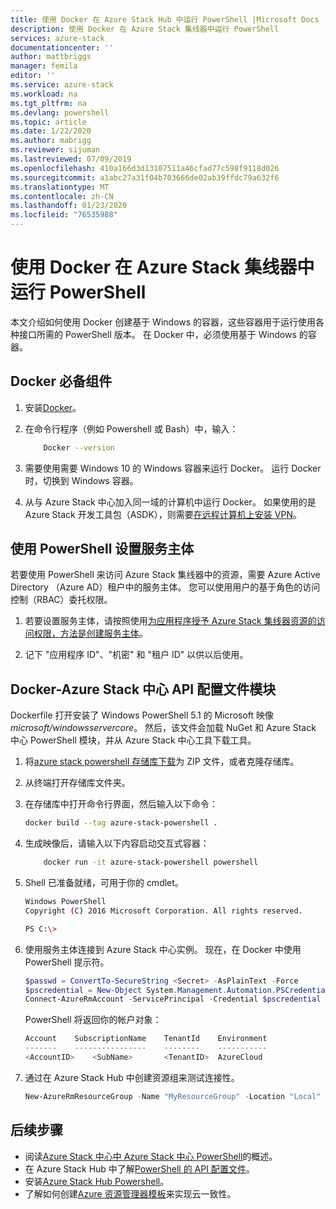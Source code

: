 ```yaml
---
title: 使用 Docker 在 Azure Stack Hub 中运行 PowerShell |Microsoft Docs
description: 使用 Docker 在 Azure Stack 集线器中运行 PowerShell
services: azure-stack
documentationcenter: ''
author: mattbriggs
manager: femila
editor: ''
ms.service: azure-stack
ms.workload: na
ms.tgt_pltfrm: na
ms.devlang: powershell
ms.topic: article
ms.date: 1/22/2020
ms.author: mabrigg
ms.reviewer: sijuman
ms.lastreviewed: 07/09/2019
ms.openlocfilehash: 410a166d3d13107511a46cfad77c598f9118d026
ms.sourcegitcommit: a1abc27a31f04b703666de02ab39ffdc79a632f6
ms.translationtype: MT
ms.contentlocale: zh-CN
ms.lasthandoff: 01/23/2020
ms.locfileid: "76535988"
---
```

# <a name="use-docker-to-run-powershell-in-azure-stack-hub"></a>使用 Docker 在 Azure Stack 集线器中运行 PowerShell

本文介绍如何使用 Docker 创建基于 Windows 的容器，这些容器用于运行使用各种接口所需的 PowerShell 版本。 在 Docker 中，必须使用基于 Windows 的容器。

## <a name="docker-prerequisites"></a>Docker 必备组件

1. 安装[Docker](https://docs.docker.com/install/)。

1. 在命令行程序（例如 Powershell 或 Bash）中，输入：

    ```bash
        Docker --version
    ```

1. 需要使用需要 Windows 10 的 Windows 容器来运行 Docker。 运行 Docker 时，切换到 Windows 容器。

1. 从与 Azure Stack 中心加入同一域的计算机中运行 Docker。 如果使用的是 Azure Stack 开发工具包（ASDK），则需要[在远程计算机上安装 VPN](azure-stack-connect-azure-stack.md#connect-to-azure-stack-hub-with-vpn)。

## <a name="set-up-a-service-principal-for-using-powershell"></a>使用 PowerShell 设置服务主体

若要使用 PowerShell 来访问 Azure Stack 集线器中的资源，需要 Azure Active Directory （Azure AD）租户中的服务主体。 您可以使用用户的基于角色的访问控制（RBAC）委托权限。

1. 若要设置服务主体，请按照使用[为应用程序授予 Azure Stack 集线器资源的访问权限，方法是创建服务主体](azure-stack-create-service-principals.md)。

2. 记下 "应用程序 ID"、"机密" 和 "租户 ID" 以供以后使用。

## <a name="docker---azure-stack-hub-api-profiles-module"></a>Docker-Azure Stack 中心 API 配置文件模块

Dockerfile 打开安装了 Windows PowerShell 5.1 的 Microsoft 映像*microsoft/windowsservercore*。 然后，该文件会加载 NuGet 和 Azure Stack 中心 PowerShell 模块，并从 Azure Stack 中心工具下载工具。

1. 将[azure stack powershell 存储库下载](https://github.com/mattbriggs/azure-stack-powershell)为 ZIP 文件，或者克隆存储库。

2. 从终端打开存储库文件夹。

3. 在存储库中打开命令行界面，然后输入以下命令：

    ```bash  
    docker build --tag azure-stack-powershell .
    ```

4. 生成映像后，请输入以下内容启动交互式容器：

    ```bash  
        docker run -it azure-stack-powershell powershell
    ```

5. Shell 已准备就绪，可用于你的 cmdlet。

    ```bash
    Windows PowerShell
    Copyright (C) 2016 Microsoft Corporation. All rights reserved.

    PS C:\>
    ```

6. 使用服务主体连接到 Azure Stack 中心实例。 现在，在 Docker 中使用 PowerShell 提示符。 

    ```powershell
    $passwd = ConvertTo-SecureString <Secret> -AsPlainText -Force
    $pscredential = New-Object System.Management.Automation.PSCredential('<ApplicationID>', $passwd)
    Connect-AzureRmAccount -ServicePrincipal -Credential $pscredential -TenantId <TenantID>
    ```

   PowerShell 将返回你的帐户对象：

    ```powershell  
    Account    SubscriptionName    TenantId    Environment
    -------    ----------------    --------    -----------
    <AccountID>    <SubName>       <TenantID>  AzureCloud
    ```

7. 通过在 Azure Stack Hub 中创建资源组来测试连接性。

    ```powershell  
    New-AzureRmResourceGroup -Name "MyResourceGroup" -Location "Local"
    ```

## <a name="next-steps"></a>后续步骤

-  阅读[Azure Stack 中心中 Azure Stack 中心 PowerShell](azure-stack-powershell-overview.md)的概述。
- 在 Azure Stack Hub 中了解[PowerShell 的 API 配置文件](azure-stack-version-profiles.md)。
- 安装[Azure Stack Hub Powershell](../operator/azure-stack-powershell-install.md)。
- 了解如何创建[Azure 资源管理器模板](azure-stack-develop-templates.md)来实现云一致性。
